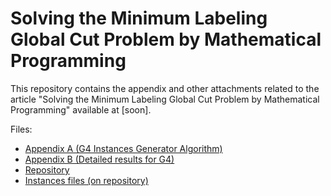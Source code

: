 # Solving the Minimum Labeling Global Cut Problem by Mathematical Programming

This repository contains the appendix and other attachments related to the article "Solving the Minimum Labeling Global Cut Problem by Mathematical Programming" available at [soon].

Files:
- [Appendix A (G4 Instances Generator Algorithm)](appendix_a.pdf)
- [Appendix B (Detailed results for G4)](appendix_b.pdf)
- [Repository](https://github.com/VictorKoehler/mincut)
- [Instances files (on repository)](https://github.com/VictorKoehler/mincut/tree/master/instances/)
